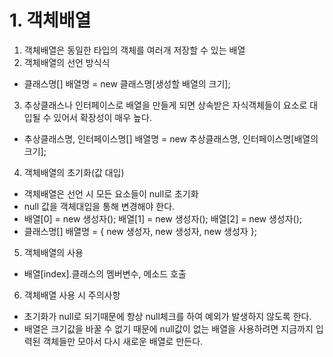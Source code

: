 # 1. 객체배열

1. 객체배열은 동일한 타입의 객체를 여러개 저장할 수 있는 배열
2. 객체배열의 선언 방식식
- 클래스명[] 배열명 = new 클래스명[생성할 배열의 크기];
3. 추상클래스나 인터페이스로 배열을 만들게 되면 상속받은 자식객체들이 요소로 대입될 수 있어서 확장성이 매우 높다.
- 추상클래스명, 인터페이스명[] 배열명 = new 추상클래스명, 인터페이스명[배열의 크기];
4. 객체배열의 초기화(값 대입)
- 객체배열은 선언 시 모든 요소들이 null로 초기화 
- null 값을 객체대입을 통해 변경해야 한다.
- 배열[0] = new 생성자();
  배열[1] = new 생성자();
  배열[2] = new 생성자();
- 클래스명[] 배열명 = {
    new 생성자,
    new 생성자,
    new 생성자
};
5. 객체배열의 사용
- 배열[index].클래스의 멤버변수, 메소드 호출
6. 객체배열 사용 시 주의사항
- 초기화가 null로 되기때문에 항상 null체크를 하여 예외가 발생하지 않도록 한다.
- 배열은 크기값을 바꿀 수 없기 때문에 null값이 없는 배열을 사용하려면 지금까지 입력된 객체들만 모아서 다시 새로운 배열로 만든다.
